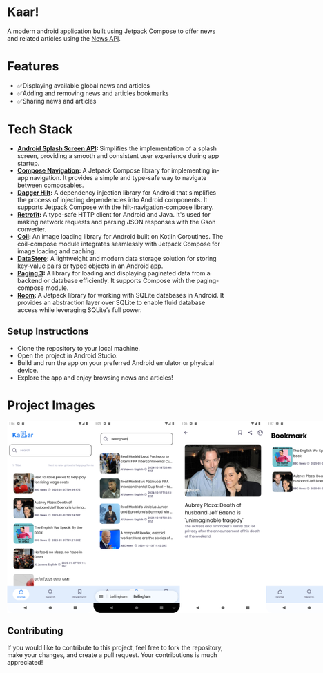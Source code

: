 # Kaar! 
A modern android application built using Jetpack Compose to offer news and related articles using the [News API](https://newsapi.org/v2/).

# Features
-  ✅Displaying available global news and articles
-  ✅Adding and removing news and articles bookmarks
-  ✅Sharing news and articles

# Tech Stack

- <b>[Android Splash Screen API](https://developer.android.com/develop/ui/views/launch/splash-screen): </b> Simplifies the implementation of a splash screen, providing a smooth and consistent user experience during app startup.
- <b>[Compose Navigation](https://developer.android.com/develop/ui/compose/navigation): </b> A Jetpack Compose library for implementing in-app navigation. It provides a simple and type-safe way to navigate between composables.
- <b>[Dagger Hilt](https://developer.android.com/training/dependency-injection/hilt-android): </b>A dependency injection library for Android that simplifies the process of injecting dependencies into Android components. It supports Jetpack Compose with the hilt-navigation-compose library.
- <b>[Retrofit](https://square.github.io/retrofit/): </b> A type-safe HTTP client for Android and Java. It's used for making network requests and parsing JSON responses with the Gson converter.
- <b>[Coil](https://coil-kt.github.io/coil/): </b> An image loading library for Android built on Kotlin Coroutines. The coil-compose module integrates seamlessly with Jetpack Compose for image loading and caching.
- <b>[DataStore](https://developer.android.com/topic/libraries/architecture/datastore): </b> A lightweight and modern data storage solution for storing key-value pairs or typed objects in an Android app.
- <b>[Paging 3](https://developer.android.com/topic/libraries/architecture/paging): </b> A library for loading and displaying paginated data from a backend or database efficiently. It supports Compose with the paging-compose module.
- <b>[Room](https://developer.android.com/training/data-storage/room): </b>A Jetpack library for working with SQLite databases in Android. It provides an abstraction layer over SQLite to enable fluid database access while leveraging SQLite’s full power.
  

## Setup Instructions

- Clone the repository to your local machine.
- Open the project in Android Studio.
- Build and run the app on your preferred Android emulator or physical device.
- Explore the app and enjoy browsing news and articles!


# Project Images

<div style="display:flex;">
    <img src="https://github.com/Dbriane208/News-App/blob/main/app/src/main/java/daniel/brian/news_app/images/homenews.png" alt="auth_start" width="200"/>
    <img src="https://github.com/Dbriane208/News-App/blob/main/app/src/main/java/daniel/brian/news_app/images/searchnews.png" alt="auth_reg_login" width="200"/>
    <img src="https://github.com/Dbriane208/News-App/blob/main/app/src/main/java/daniel/brian/news_app/images/detailsnews.png" width="200"/>
    <img src="https://github.com/Dbriane208/News-App/blob/main/app/src/main/java/daniel/brian/news_app/images/bookmarknews.png" alt="auth_reg" width="200">
</div>
  
    
## Contributing
If you would like to contribute to this project, feel free to fork the repository, make your changes, and create a pull request. Your contributions is much appreciated!
